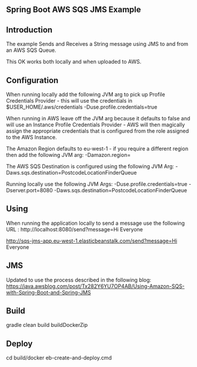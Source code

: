 Spring Boot AWS SQS JMS Example 
-------------------------------

Introduction
------------
The example Sends and Receives a String message using JMS to and from an AWS SQS Queue.

This OK works both locally and when uploaded to AWS.

Configuration
-------------
When running locally add the following JVM arg to pick up Profile Credentials Provider - this will use the credentials in $USER_HOME/.aws/credentials
-Duse.profile.credentials=true

When running in AWS leave off the JVM arg because it defaults to false and will use an Instance Profile Credentials Provider - AWS will then magically assign the appropriate credentials that is configured from the role assigned to the AWS Instance.

The Amazon Region defaults to eu-west-1 - if you require a different region then add the following JVM arg:
-Damazon.region=<region string e.g. eu-west-1>

The AWS SQS Destination is configured using the following JVM Arg:
-Daws.sqs.destination=PostcodeLocationFinderQueue

Running locally use the following JVM Args: 
-Duse.profile.credentials=true -Dserver.port=8080 -Daws.sqs.destination=PostcodeLocationFinderQueue

Using
-----
When running the application locally to send a message use the following URL :
http://localhost:8080/send?message=Hi Everyone

http://sqs-jms-app.eu-west-1.elasticbeanstalk.com/send?message=Hi Everyone

JMS 
---
Updated to use the process described in the following blog:
https://java.awsblog.com/post/Tx282Y6YU7OP4AB/Using-Amazon-SQS-with-Spring-Boot-and-Spring-JMS

Build
-----
gradle clean build buildDockerZip

Deploy
------
cd build/docker
eb-create-and-deploy.cmd
